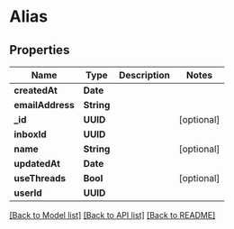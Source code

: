 # Alias

## Properties
Name | Type | Description | Notes
------------ | ------------- | ------------- | -------------
**createdAt** | **Date** |  | 
**emailAddress** | **String** |  | 
**_id** | **UUID** |  | [optional] 
**inboxId** | **UUID** |  | 
**name** | **String** |  | [optional] 
**updatedAt** | **Date** |  | 
**useThreads** | **Bool** |  | [optional] 
**userId** | **UUID** |  | 

[[Back to Model list]](../README#documentation-for-models) [[Back to API list]](../README#documentation-for-api-endpoints) [[Back to README]](../README)


